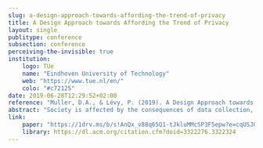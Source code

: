```yaml
---
slug: a-design-approach-towards-affording-the-trend-of-privacy
title: A Design Approach towards Affording the Trend of Privacy
layout: single
publitype: conference
subsection: conference
perceiving-the-invisible: true
institution:
    logo: TUe
    name: "Eindhoven University of Technology"
    web: "https://www.tue.nl/en/"
    colo: "#c72125"
date: 2019-06-28T12:29:52+02:00
reference: "Muller, D.A., & Lévy, P. (2019). A Design Approach towards Affording the Trend of Privacy. In Design Interactive Systems Conference, DIS19. New York, NY, USA: ACM. https://doi.org/10.1145/3322276.3322324"
abstract: "Society is affected by the consequences of data collection, and there are trends visible in law, the public debate and technology that could make a privacy-conscious future possible. We study how to avoid data collection from the perspective and the role of design, to provide a starting point for new developments in this context. We do so by presenting a portfolio that exemplifies a range of possible design contributions. We show how to design smart products for retail and smart home while avoiding data collection, how to convince clients through design, and how to use design to spread awareness. We present design notions and reflections that stem from this portfolio for the synthesis of new designs, that further explore the potential of design in practice that affords the trend of privacy."
link:
    paper: "https://1drv.ms/b/s!AnQx_v88q65Q1-tJkluMMcSP3F5epw?e=cqUSJO"
    library: https://dl.acm.org/citation.cfm?doid=3322276.3322324
---
```

